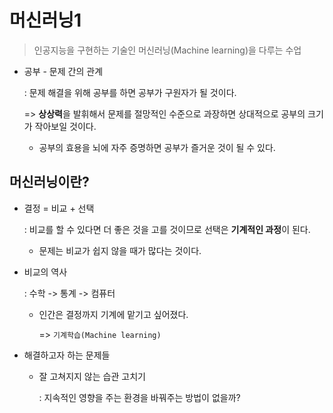 # 머신러닝1

> 인공지능을 구현하는 기술인 머신러닝(Machine learning)을 다루는 수업

- 공부 - 문제 간의 관계

  : 문제 해결을 위해 공부를 하면 공부가 구원자가 될 것이다.

  => **상상력**을 발휘해서 문제를 절망적인 수준으로 과장하면 상대적으로 공부의 크기가 작아보일 것이다.

  - 공부의 효용을 뇌에 자주 증명하면 공부가 즐거운 것이 될 수 있다.

## 머신러닝이란?

- 결정 = 비교 + 선택

  : 비교를 할 수 있다면 더 좋은 것을 고를 것이므로 선택은 **기계적인 과정**이 된다.

  - 문제는 비교가 쉽지 않을 때가 많다는 것이다.

- 비교의 역사

  : 수학 -> 통계 -> 컴퓨터
  - 인간은 결정까지 기계에 맡기고 싶어졌다.

    => `기계학습(Machine learning)`

- 해결하고자 하는 문제들

  - 잘 고쳐지지 않는 습관 고치기

    : 지속적인 영향을 주는 환경을 바꿔주는 방법이 없을까?